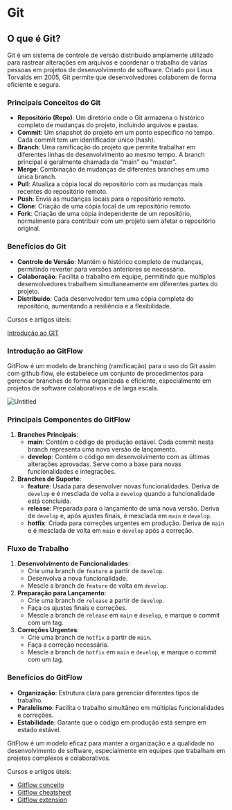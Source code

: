 # Git


## O que é Git?

Git é um sistema de controle de versão distribuído amplamente utilizado para rastrear alterações em arquivos e coordenar o trabalho de várias pessoas em projetos de desenvolvimento de software. Criado por Linus Torvalds em 2005, Git permite que desenvolvedores colaborem de forma eficiente e segura.

### Principais Conceitos do Git

- **Repositório (Repo)**: Um diretório onde o Git armazena o histórico completo de mudanças do projeto, incluindo arquivos e pastas.
- **Commit**: Um snapshot do projeto em um ponto específico no tempo. Cada commit tem um identificador único (hash).
- **Branch**: Uma ramificação do projeto que permite trabalhar em diferentes linhas de desenvolvimento ao mesmo tempo. A branch principal é geralmente chamada de "main" ou "master".
- **Merge**: Combinação de mudanças de diferentes branches em uma única branch.
- **Pull**: Atualiza a cópia local do repositório com as mudanças mais recentes do repositório remoto.
- **Push**: Envia as mudanças locais para o repositório remoto.
- **Clone**: Criação de uma cópia local de um repositório remoto.
- **Fork**: Criação de uma cópia independente de um repositório, normalmente para contribuir com um projeto sem afetar o repositório original.

### Benefícios do Git

- **Controle de Versão**: Mantém o histórico completo de mudanças, permitindo reverter para versões anteriores se necessário.
- **Colaboração**: Facilita o trabalho em equipe, permitindo que múltiplos desenvolvedores trabalhem simultaneamente em diferentes partes do projeto.
- **Distribuído**: Cada desenvolvedor tem uma cópia completa do repositório, aumentando a resiliência e a flexibilidade.

Cursos e artigos úteis:

[Introdução ao GIT](https://www.udemy.com/course/git-e-github-para-iniciantes/learn/lecture/5120538?start=0#overview)

### Introdução ao GitFlow

GitFlow é um modelo de branching (ramificação) para o uso do Git assim com github flow, ele estabelece um conjunto de procedimentos para gerenciar branches de forma organizada e eficiente, especialmente em projetos de software colaborativos e de larga escala.

![Untitled](images/gitflow.png)

### Principais Componentes do GitFlow

1. **Branches Principais**:
    - **main**: Contém o código de produção estável. Cada commit nesta branch representa uma nova versão de lançamento.
    - **develop**: Contém o código em desenvolvimento com as últimas alterações aprovadas. Serve como a base para novas funcionalidades e integrações.
2. **Branches de Suporte**:
    - **feature**: Usada para desenvolver novas funcionalidades. Deriva de `develop` e é mesclada de volta a `develop` quando a funcionalidade está concluída.
    - **release**: Preparada para o lançamento de uma nova versão. Deriva de `develop` e, após ajustes finais, é mesclada em `main` e `develop`.
    - **hotfix**: Criada para correções urgentes em produção. Deriva de `main` e é mesclada de volta em `main` e `develop` após a correção.

### Fluxo de Trabalho

1. **Desenvolvimento de Funcionalidades**:
    - Crie uma branch de `feature` a partir de `develop`.
    - Desenvolva a nova funcionalidade.
    - Mescle a branch de `feature` de volta em `develop`.
2. **Preparação para Lançamento**:
    - Crie uma branch de `release` a partir de `develop`.
    - Faça os ajustes finais e correções.
    - Mescle a branch de `release` em `main` e `develop`, e marque o commit com um tag.
3. **Correções Urgentes**:
    - Crie uma branch de `hotfix` a partir de `main`.
    - Faça a correção necessária.
    - Mescle a branch de `hotfix` em `main` e `develop`, e marque o commit com um tag.

### Benefícios do GitFlow

- **Organização**: Estrutura clara para gerenciar diferentes tipos de trabalho.
- **Paralelismo**: Facilita o trabalho simultâneo em múltiplas funcionalidades e correções.
- **Estabilidade**: Garante que o código em produção está sempre em estado estável.

GitFlow é um modelo eficaz para manter a organização e a qualidade no desenvolvimento de software, especialmente em equipes que trabalham em projetos complexos e colaborativos.

Cursos e artigos úteis:

- [Gitflow conceito](https://www.alura.com.br/artigos/git-flow-o-que-e-como-quando-utilizar)
- [Gitflow cheatsheet](https://danielkummer.github.io/git-flow-cheatsheet/)
- [Gitflow extension](https://github.com/nvie/gitflow)